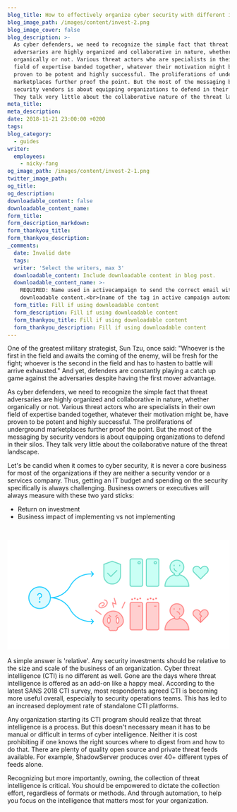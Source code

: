 ```yaml
---
blog_title: How to effectively organize cyber security with different investment choices
blog_image_path: /images/content/invest-2.png
blog_image_cover: false
blog_description: >-
  As cyber defenders, we need to recognize the simple fact that threat
  adversaries are highly organized and collaborative in nature, whether
  organically or not. Various threat actors who are specialists in their own
  field of expertise banded together, whatever their motivation might be, have
  proven to be potent and highly successful. The proliferations of underground
  marketplaces further proof the point. But the most of the messaging by
  security vendors is about equipping organizations to defend in their silos.
  They talk very little about the collaborative nature of the threat landscape.
meta_title:
meta_description:
date: 2018-11-21 23:00:00 +0200
tags:
blog_category:
  - guides
writer:
  employees:
    - nicky-fang
og_image_path: /images/content/invest-2-1.png
twitter_image_path:
og_title:
og_description:
downloadable_content: false
downloadable_content_name:
form_title:
form_description_markdown:
form_thankyou_title:
form_thankyou_description:
_comments:
  date: Invalid date
  tags:
  writer: 'Select the writers, max 3'
  downloadable_content: Include downloadable content in blog post.
  downloadable_content_name: >-
    REQUIRED: Name used in activecampaign to send the correct email with
    downloadable content.<br>(name of the tag in active campaign automation)
  form_title: Fill if using downloadable content
  form_description: Fill if using downloadable content
  form_thankyou_title: Fill if using downloadable content
  form_thankyou_description: Fill if using downloadable content
---
```


One of the greatest military strategist, Sun Tzu, once said: "Whoever is the first in the field and awaits the coming of the enemy, will be fresh for the fight; whoever is the second in the field and has to hasten to battle will arrive exhausted." And yet, defenders are constantly playing a catch up game against the adversaries despite having the first mover advantage.

As cyber defenders, we need to recognize the simple fact that threat adversaries are highly organized and collaborative in nature, whether organically or not. Various threat actors who are specialists in their own field of expertise banded together, whatever their motivation might be, have proven to be potent and highly successful. The proliferations of underground marketplaces further proof the point. But the most of the messaging by security vendors is about equipping organizations to defend in their silos. They talk very little about the collaborative nature of the threat landscape.

Let's be candid when it comes to cyber security, it is never a core business for most of the organizations if they are neither a security vendor or a services company. Thus, getting an IT budget and spending on the security specifically is always challenging. Business owners or executives will always measure with these two yard sticks:

* Return on investment
* Business impact of implementing vs not implementing

&nbsp;

![](/images/content/invest-2.png)

A simple answer is 'relative'. Any security investments should be relative to the size and scale of the business of an organization. Cyber threat intelligence (CTI) is no different as well. Gone are the days where threat intelligence is offered as an add-on like a happy meal. According to the latest SANS 2018 CTI survey, most respondents agreed CTI is becoming more useful overall, especially to security operations teams. This has led to an increased deployment rate of standalone CTI platforms.

Any organization starting its CTI program should realize that threat intelligence is a process. But this doesn't necessary mean it has to be manual or difficult in terms of cyber intelligence. Neither it is cost prohibiting if one knows the right sources where to digest from and how to do that. There are plenty of quality open source and private threat feeds available. For example, ShadowServer produces over 40+ different types of feeds alone.

Recognizing but more importantly, owning, the collection of threat intelligence is critical. You should be empowered to dictate the collection effort, regardless of formats or methods. And through automation, to help you focus on the intelligence that matters most for your organization.